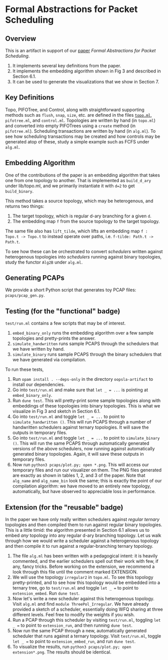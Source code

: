 
# Formal Abstractions for Packet Scheduling


## Overview

This is an artifact in support of our [paper](https://arxiv.org/abs/2211.11659) _Formal Abstractions for Packet Scheduling_.
1. It implements several key definitions from the paper.
2. It implements the embedding algorithm shown in Fig 3 and described in Section 6.1.
3. It can be used to generate the visualizations that we show in Section 7.

## Key Definitions

Topo, PIFOTree, and Control, along with straightforward supporting methods such as `flush`, `snap`, `size`, etc. are defined in the files [`topo.ml`](lib/topo.ml), `pifotree.ml`, and `control.ml`.
Topologies are written by hand (in `topo.ml`) and converted into empty PIFOTrees using a `create` method (in `pifotree.ml`).
Scheduling transactions are written by hand (in `alg.ml`).
To see how scheduling transactions may be created and how controls may be generated atop of these, study a simple example such as FCFS under `alg.ml`.


## Embedding Algorithm

One of the contributions of the paper is an embedding algorithm that takes one from one topology to another.
That is implemented as `build_d_ary` under lib/topo.ml, and we primarily instantiate it with `d=2` to get `build_binary`.

This method takes a source topology, which may be heterogenous, and returns two things:
1. The target topology, which is regular d-ary branching for a given `d`.
2. The embedding map `f` from the source topology to the target topology.

The same file also has `lift_tilde`, which lifts an embedding map `f : Topo.t -> Topo.t` to instead operate over paths, i.e. `f-tilde: Path.t -> Path.t`.

To see how these can be orchestrated to convert _schedulers_ written against heterogenous topologies into _schedulers_ running against binary topologies, study the functor `Alg2B` under `alg.ml`.


## Generating PCAPs

We provide a short Python script that generates toy PCAP files: `pcaps/pcap_gen.py`.


## Testing (for the "functional" badge)

`test/run.ml` contains a few scripts that may be of interest.
1. `embed_binary_only` runs the embedding algorithm over a few sample topologies and pretty-prints the answer.
2. `simulate_handwritten` runs sample PCAPS through the schedulers that we have written by hand.
3. `simulate_binary` runs sample PCAPS through the binary schedulers that we have generated via compilation.

To run these tests,
1. Run `opam install . --deps-only` in the directory `oopsla-artifact` to install our dependencies.
2. Go into `test/run.ml` and make sure that `let _ = ...` is pointing at `embed_binary_only`.
3. Run `dune test`. This will pretty-print some sample topologies along with embeddings of these topologies into binary topologies. This is what we visualize in Fig 3 and sketch in Section 6.1.
4. Go into `test/run.ml` and toggle `let _ = ...` to point to `simulate_handwritten ()`. This will run PCAPS through a number of handwritten schedulers against ternary topologies. It will save the outputs in temporary files.
5. Go into `test/run.ml` and toggle `let _ = ...` to point to `simulate_binary ()`. This will run the same PCAPS through automatically generated versions of the above schedulers, now running against automatically generated binary topologies. Again, it will save these outputs in temporary files.
6. Now run `python3 pcaps/plot.py; open *.png`. This will access our temporary files and run our visualizer on them. The PNG files generated are exactly as shown in tables 1, 2, and 3 of the paper. Note that `alg_name` and `alg_name_bin` look the same; this is exactly the point of our compilation algorithm: we have moved to an entirely new topology, automatically, but have observed to appreciable loss in performance.


## Extension (for the "reusable" badge)

In the paper we have only really written schedulers against _regular ternary_ topologies and then compiled them to run against regular binary topologies.
This is a little timid: the algorithm presented in Section 6.1 allows us to embed _any_ topology into any regular d-ary branching topology.
Let us walk through how we would write a scheduler against a heterogenous topology and then compile it to run against a regular-branching ternary topology.

1. The file `alg.ml` has been written with a pedagogical intent: it is heavily commented, and the earlier schedulers spell out their work with few, if any, fancy tricks. Before working on the extension, we recommend a look through this file until the comment marked EXTENSION.
2. We will use the topology `irregular2` in `topo.ml`. To see this topology pretty-printed, and to see how this topology would be embedded into a ternary tree, go to `test/run.ml` and toggle `let _ =` to point to `extension_embed`. Run `dune test`.
3. Now let's write a new scheduler against this heterogenous topology. Visit `alg.ml` and find `module ThreePol_Irregular`. We have already provided a sketch of a scheduler, essentially doing WFQ sharing at three different levels. Feel free to modify the weights if you wish.
4. Run a PCAP through this scheduler by visiting `test/run.ml`, toggling `let _ =` to point to `extension_run`, and then running `dune test`.
5. Now run the same PCAP through a new, automatically generated scheduler that runs against a ternary topology. Visit `test/run.ml`, toggle `let _ =` to point to `extension_embed_run`, and run `dune test`.
6. To visualize the results, run `python3 pcaps/plot.py; open extension*.png`. The results should be identical.
